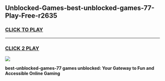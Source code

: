 
## Unblocked-Games-best-unblocked-games-77-Play-Free-r2635
<h3>
<a href="https://premium76.site?title=best-unblocked-games-77&ref=17A">CLICK TO PLAY</a></h3>
<hr>

<h3>
<a href="https://premium76.site?title=best-unblocked-games-77&ref=17A">CLICK 2 PLAY</a>
  
</h3>

<a href="https://premium76.site?title=best-unblocked-games-77&ref=17A"><img src="https://clearcache.store/games.png"></a>


**best-unblocked-games-77 games unblocked: Your Gateway to Fun and Accessible Online Gaming**
